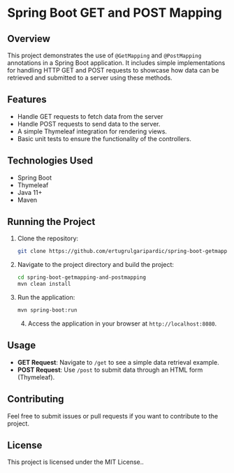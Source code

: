 # Spring Boot GET and POST Mapping

## Overview
This project demonstrates the use of `@GetMapping` and `@PostMapping` annotations in a Spring Boot application. It includes simple implementations for handling HTTP GET and POST requests to showcase how data can be retrieved and submitted to a server using these methods.

## Features
- Handle GET requests to fetch data from the server
- Handle POST requests to send data to the server.
- A simple Thymeleaf integration for rendering views.
- Basic unit tests to ensure the functionality of the controllers.

## Technologies Used
- Spring Boot
- Thymeleaf
- Java 11+
- Maven

## Running the Project
1. Clone the repository:
    ```bash
    git clone https://github.com/ertugrulgaripardic/spring-boot-getmapping-and-postmapping.git
    ```
2. Navigate to the project directory and build the project:
    ```bash
    cd spring-boot-getmapping-and-postmapping
    mvn clean install
    ```
3. Run the application:
    ```bash
    mvn spring-boot:run
    ```
    4. Access the application in your browser at `http://localhost:8080`.

## Usage
- **GET Request**: Navigate to `/get` to see a simple data retrieval example.
- **POST Request**: Use `/post` to submit data through an HTML form (Thymeleaf).

## Contributing
Feel free to submit issues or pull requests if you want to contribute to the project.
## License
This project is licensed under the MIT License..
